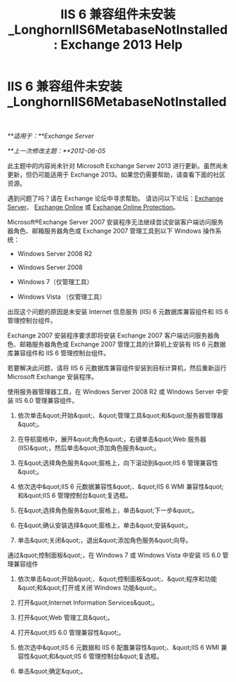 ﻿---
title: 'IIS 6 兼容组件未安装_LonghornIIS6MetabaseNotInstalled: Exchange 2013 Help'
TOCTitle: IIS 6 兼容组件未安装_LonghornIIS6MetabaseNotInstalled
ms:assetid: 0bd52987-d3cc-496c-ac8c-d35591405195
ms:mtpsurl: https://technet.microsoft.com/zh-cn/library/ms.exch.setupreadiness.longhorniis6metabasenotinstalled(v=EXCHG.150)
ms:contentKeyID: 50489977
ms.date: 05/21/2018
mtps_version: v=EXCHG.150
ms.translationtype: MT
---

# IIS 6 兼容组件未安装\_LonghornIIS6MetabaseNotInstalled

 

_**适用于：**Exchange Server_

_**上一次修改主题：**2012-06-05_

此主题中的内容尚未针对 Microsoft Exchange Server 2013 进行更新。虽然尚未更新，但仍可能适用于 Exchange 2013。如果您仍需要帮助，请查看下面的社区资源。

遇到问题了吗？请在 Exchange 论坛中寻求帮助。 请访问以下论坛：[Exchange Server](https://go.microsoft.com/fwlink/p/?linkid=60612)、 [Exchange Online](https://go.microsoft.com/fwlink/p/?linkid=267542) 或 [Exchange Online Protection](https://go.microsoft.com/fwlink/p/?linkid=285351)。

Microsoft®Exchange Server 2007 安装程序无法继续尝试安装客户端访问服务器角色、邮箱服务器角色或 Exchange 2007 管理工具到以下 Windows 操作系统：

  - Windows Server 2008 R2

  - Windows Server 2008

  - Windows 7（仅管理工具）

  - Windows Vista （仅管理工具）

出现这个问题的原因是未安装 Internet 信息服务 (IIS) 6 元数据库兼容组件和 IIS 6 管理控制台组件。

Exchange 2007 安装程序要求即将安装 Exchange 2007 客户端访问服务器角色、邮箱服务器角色或 Exchange 2007 管理工具的计算机上安装有 IIS 6 元数据库兼容组件和 IIS 6 管理控制台组件。

若要解决此问题，请将 IIS 6 元数据库兼容组件安装到目标计算机，然后重新运行 Microsoft Exchange 安装程序。

使用服务器管理器工具，在 Windows Server 2008 R2 或 Windows Server 中安装 IIS 6.0 管理兼容组件。

1.  依次单击\&quot;开始\&quot;、\&quot;管理工具\&quot;和\&quot;服务器管理器\&quot;。

2.  在导航窗格中，展开\&quot;角色\&quot;，右键单击\&quot;Web 服务器 (IIS)\&quot;，然后单击\&quot;添加角色服务\&quot;。

3.  在\&quot;选择角色服务\&quot;窗格上，向下滚动到\&quot;IIS 6 管理兼容性\&quot;。

4.  依次选中\&quot;IIS 6 元数据兼容性\&quot;、\&quot;IIS 6 WMI 兼容性\&quot;和\&quot;IIS 6 管理控制台\&quot;复选框。

5.  在\&quot;选择角色服务\&quot;窗格上，单击\&quot;下一步\&quot;。

6.  在\&quot;确认安装选择\&quot;窗格上，单击\&quot;安装\&quot;。

7.  单击\&quot;关闭\&quot;，退出\&quot;添加角色服务\&quot;向导。

通过\&quot;控制面板\&quot;，在 Windows 7 或 Windows Vista 中安装 IIS 6.0 管理兼容组件

1.  依次单击\&quot;开始\&quot;、\&quot;控制面板\&quot;、\&quot;程序和功能\&quot;和\&quot;打开或关闭 Windows 功能\&quot;。

2.  打开\&quot;Internet Information Services\&quot;。

3.  打开\&quot;Web 管理工具\&quot;。

4.  打开\&quot;IIS 6.0 管理兼容性\&quot;。

5.  依次选中\&quot;IIS 6 元数据和 IIS 6 配置兼容性\&quot;、\&quot;IIS 6 WMI 兼容性\&quot;和\&quot;IIS 6 管理控制台\&quot;复选框。

6.  单击\&quot;确定\&quot;。

